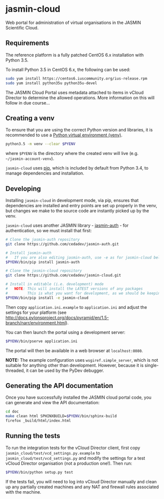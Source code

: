 # jasmin-cloud

Web portal for administration of virtual organisations in the JASMIN Scientific Cloud.


## Requirements

The reference platform is a fully patched CentOS 6.x installation with Python 3.5.

To install Python 3.5 in CentOS 6.x, the following can be used:

```sh
sudo yum install https://centos6.iuscommunity.org/ius-release.rpm
sudo yum install python35u python35u-devel
```

The JASMIN Cloud Portal uses metadata attached to items in vCloud Director to determine
the allowed operations. More information on this will follow in due course...


## Creating a venv

To ensure that you are using the correct Python version and libraries, it is recommended to
use a [Python virtual environment (venv)](https://docs.python.org/3/library/venv.html).

```sh
python3.5 -m venv --clear $PYENV
```
   
where `$PYENV` is the directory where the created venv will live (e.g. `~/jasmin-account-venv`).

`jasmin-cloud` uses [pip](https://pypi.python.org/pypi/pip), which is included
by default from Python 3.4, to manage dependencies and installation.


## Developing

Installing `jasmin-cloud` in development mode, via pip, ensures that dependencies are installed
and entry points are set up properly in the venv, but changes we make to the source code are
instantly picked up by the venv.

`jasmin-cloud` uses another JASMIN library - [jasmin-auth](https://github.com/cedadev/jasmin-auth) -
for authentication, so we must install that first:

```sh
# Clone the jasmin-auth repository
git clone https://github.com/cedadev/jasmin-auth.git

# Install jasmin-auth
#   If you are also editing jasmin-auth, use -e as for jasmin-cloud below
$PYENV/bin/pip install jasmin-auth
```


```sh
# Clone the jasmin-cloud repository
git clone https://github.com/cedadev/jasmin-cloud.git

# Install in editable (i.e. development) mode
#   NOTE: This will install the LATEST versions of any packages
#         This is what you want for development, as we should be keeping up to date!
$PYENV/bin/pip install -e jasmin-cloud
```

Then copy `application.ini.example` to `application.ini` and adjust the settings
for your platform (see
http://docs.pylonsproject.org/docs/pyramid/en/1.5-branch/narr/environment.html).

You can then launch the portal using a development server:

```sh
$PYENV/bin/pserve application.ini
```

The portal will then be available in a web browser at `localhost:8080`.

**NOTE:** The example configuration uses `wsgiref.simple_server`, which is not suitable for
anything other than development. However, because it is single-threaded, it can be used by the PyDev
debugger.


## Generating the API documentation

Once you have successfully installed the JASMIN cloud portal code, you can generate
and view the API documentation:

```sh
cd doc
make clean html SPHINXBUILD=$PYENV/bin/sphinx-build
firefox _build/html/index.html
```


## Running the tests

To run the integration tests for the vCloud Director client, first copy
`jasmin_cloud/test/vcd_settings.py.example` to `jasmin_cloud/test/vcd_settings.py`
and modify the settings for a test vCloud Director organisation (not a production
one!). Then run:

```sh
$PYENV/bin/python setup.py test
```

If the tests fail, you will need to log into vCloud Director manually and clean
up any partially created machines and any NAT and firewall rules associated with
the machine.
